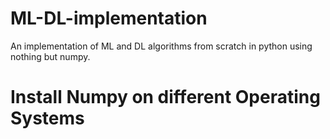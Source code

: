 # ML-DL-implementation
An implementation of ML and DL algorithms from scratch in python using nothing but numpy.



# Install Numpy on different Operating Systems
